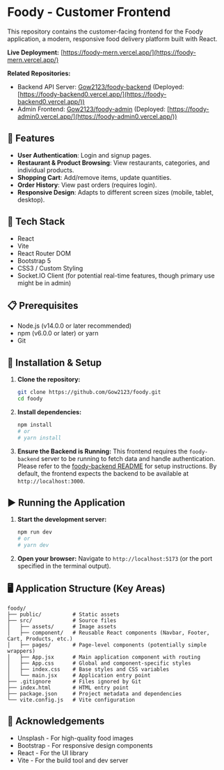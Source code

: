 # Foody - Customer Frontend

This repository contains the customer-facing frontend for the Foody application, a modern, responsive food delivery platform built with React.

**Live Deployment:** [https://foody-mern.vercel.app/](https://foody-mern.vercel.app/)

**Related Repositories:**
*   Backend API Server: [Gow2123/foody-backend](https://github.com/Gow2123/foody-backend) (Deployed: [https://foody-backend0.vercel.app/](https://foody-backend0.vercel.app/))
*   Admin Frontend: [Gow2123/foody-admin](https://github.com/Gow2123/foody-admin) (Deployed: [https://foody-admin0.vercel.app/](https://foody-admin0.vercel.app/))

## 🍕 Features

*   **User Authentication**: Login and signup pages.
*   **Restaurant & Product Browsing**: View restaurants, categories, and individual products.
*   **Shopping Cart**: Add/remove items, update quantities.
*   **Order History**: View past orders (requires login).
*   **Responsive Design**: Adapts to different screen sizes (mobile, tablet, desktop).

## 🚀 Tech Stack

*   React
*   Vite
*   React Router DOM
*   Bootstrap 5
*   CSS3 / Custom Styling
*   Socket.IO Client (for potential real-time features, though primary use might be in admin)

## 📋 Prerequisites

*   Node.js (v14.0.0 or later recommended)
*   npm (v6.0.0 or later) or yarn
*   Git

## 🔧 Installation & Setup

1.  **Clone the repository:**
    ```bash
    git clone https://github.com/Gow2123/foody.git
    cd foody
    ```

2.  **Install dependencies:**
    ```bash
    npm install
    # or
    # yarn install
    ```

3.  **Ensure the Backend is Running:** This frontend requires the `foody-backend` server to be running to fetch data and handle authentication. Please refer to the [foody-backend README](https://github.com/Gow2123/foody-backend) for setup instructions. By default, the frontend expects the backend to be available at `http://localhost:3000`.

## ▶️ Running the Application

1.  **Start the development server:**
    ```bash
    npm run dev
    # or
    # yarn dev
    ```

2.  **Open your browser:** Navigate to `http://localhost:5173` (or the port specified in the terminal output).

## 🖥️ Application Structure (Key Areas)

```
foody/
├── public/          # Static assets
├── src/             # Source files
│   ├── assets/      # Image assets
│   ├── component/   # Reusable React components (Navbar, Footer, Cart, Products, etc.)
│   ├── pages/       # Page-level components (potentially simple wrappers)
│   ├── App.jsx      # Main application component with routing
│   ├── App.css      # Global and component-specific styles
│   ├── index.css    # Base styles and CSS variables
│   └── main.jsx     # Application entry point
├── .gitignore       # Files ignored by Git
├── index.html       # HTML entry point
├── package.json     # Project metadata and dependencies
└── vite.config.js   # Vite configuration
```

## 🙏 Acknowledgements

*   Unsplash - For high-quality food images
*   Bootstrap - For responsive design components
*   React - For the UI library
*   Vite - For the build tool and dev server